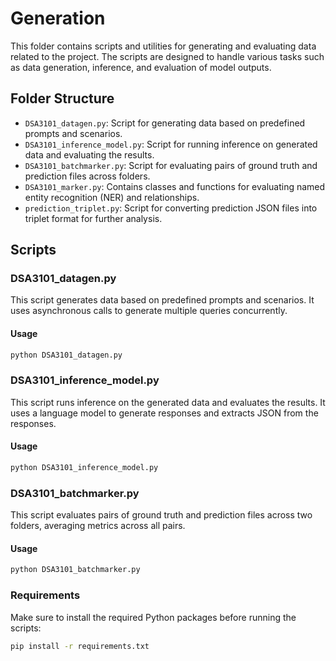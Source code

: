# Generation

This folder contains scripts and utilities for generating and evaluating data related to the project. The scripts are designed to handle various tasks such as data generation, inference, and evaluation of model outputs.

## Folder Structure

- `DSA3101_datagen.py`: Script for generating data based on predefined prompts and scenarios.
- `DSA3101_inference_model.py`: Script for running inference on generated data and evaluating the results.
- `DSA3101_batchmarker.py`: Script for evaluating pairs of ground truth and prediction files across folders.
- `DSA3101_marker.py`: Contains classes and functions for evaluating named entity recognition (NER) and relationships.
- `prediction_triplet.py`: Script for converting prediction JSON files into triplet format for further analysis.

## Scripts

### DSA3101_datagen.py

This script generates data based on predefined prompts and scenarios. It uses asynchronous calls to generate multiple queries concurrently.

#### Usage
```sh
python DSA3101_datagen.py 
```
### DSA3101_inference_model.py
This script runs inference on the generated data and evaluates the results. It uses a language model to generate responses and extracts JSON from the responses.

#### Usage
```sh
python DSA3101_inference_model.py
```
### DSA3101_batchmarker.py
This script evaluates pairs of ground truth and prediction files across two folders, averaging metrics across all pairs.

#### Usage
```sh
python DSA3101_batchmarker.py
```

### Requirements
Make sure to install the required Python packages before running the scripts:
```sh
pip install -r requirements.txt
```



